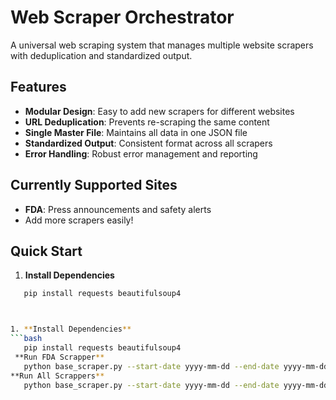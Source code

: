 # Web Scraper Orchestrator

A universal web scraping system that manages multiple website scrapers with deduplication and standardized output.

## Features

- **Modular Design**: Easy to add new scrapers for different websites
- **URL Deduplication**: Prevents re-scraping the same content  
- **Single Master File**: Maintains all data in one JSON file
- **Standardized Output**: Consistent format across all scrapers
- **Error Handling**: Robust error management and reporting

## Currently Supported Sites

- **FDA**: Press announcements and safety alerts
- Add more scrapers easily!

## Quick Start

1. **Install Dependencies**
```bash
   pip install requests beautifulsoup4



1. **Install Dependencies**
```bash
   pip install requests beautifulsoup4
 **Run FDA Scrapper**
   python base_scraper.py --start-date yyyy-mm-dd --end-date yyyy-mm-dd --scraper fda_scraper
**Run All Scrappers**
   python base_scraper.py --start-date yyyy-mm-dd --end-date yyyy-mm-dd
